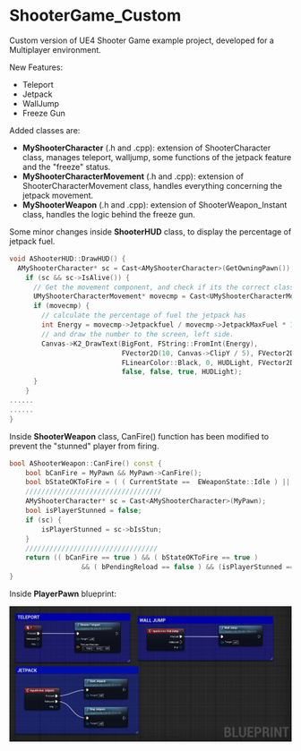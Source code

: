 # ShooterGame_Custom

Custom version of UE4 Shooter Game example project, developed for a Multiplayer environment.

New Features:
* Teleport
* Jetpack
* WallJump
* Freeze Gun

Added classes are:
* **MyShooterCharacter** (.h and .cpp): extension of ShooterCharacter class, manages teleport, walljump, some functions of the jetpack feature and the "freeze" status.
* **MyShooterCharacterMovement** (.h and .cpp): extension of ShooterCharacterMovement class, handles everything concerning the jetpack movement.
* **MyShooterWeapon** (.h and .cpp): extension of ShooterWeapon_Instant class, handles the logic behind the freeze gun.

Some minor changes inside **ShooterHUD** class, to display the percentage of jetpack fuel.
```c++
void AShooterHUD::DrawHUD() {
  AMyShooterCharacter* sc = Cast<AMyShooterCharacter>(GetOwningPawn());
    if (sc && sc->IsAlive()) {
      // Get the movement component, and check if its the correct class
      UMyShooterCharacterMovement* movecmp = Cast<UMyShooterCharacterMovement>(sc->GetMovementComponent());
      if (movecmp) {
        // calculate the percentage of fuel the jetpack has
        int Energy = movecmp->Jetpackfuel / movecmp->JetpackMaxFuel * 100;
        // and draw the number to the screen, left side.
        Canvas->K2_DrawText(BigFont, FString::FromInt(Energy),
                            FVector2D(10, Canvas->ClipY / 5), FVector2D(1, 1),
                            FLinearColor::Black, 0, HUDLight, FVector2D(5, 5),
                            false, false, true, HUDLight);
      }
    }
......
......
}
```
Inside **ShooterWeapon** class, CanFire() function has been modified to prevent the "stunned" player from firing.
```c++
bool AShooterWeapon::CanFire() const {
	bool bCanFire = MyPawn && MyPawn->CanFire();
	bool bStateOKToFire = ( ( CurrentState ==  EWeaponState::Idle ) || ( CurrentState == EWeaponState::Firing) );
	//////////////////////////////////
	AMyShooterCharacter* sc = Cast<AMyShooterCharacter>(MyPawn);
	bool isPlayerStunned = false;
	if (sc) {
		isPlayerStunned = sc->bIsStun;
	}
	/////////////////////////////////
	return (( bCanFire == true ) && ( bStateOKToFire == true )
                  && ( bPendingReload == false ) && (isPlayerStunned == false));
}
```
Inside **PlayerPawn** blueprint:

<img src="https://github.com/RScarcia/ShooterGame_Custom/blob/master/Images/blueprint.PNG" width="900">
